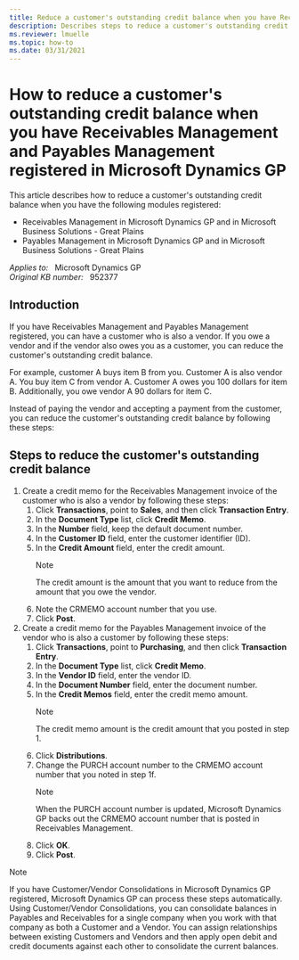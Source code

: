```yaml
---
title: Reduce a customer's outstanding credit balance when you have Receivables Management and Payables Management registered in Microsoft Dynamics GP
description: Describes steps to reduce a customer's outstanding credit balance when you have Receivables Management and Payables Management registered in Microsoft Dynamics GP.
ms.reviewer: lmuelle
ms.topic: how-to
ms.date: 03/31/2021
---
```

# How to reduce a customer's outstanding credit balance when you have Receivables Management and Payables Management registered in Microsoft Dynamics GP

This article describes how to reduce a customer's outstanding credit balance when you have the following modules registered:

- Receivables Management in Microsoft Dynamics GP and in Microsoft Business Solutions - Great Plains
- Payables Management in Microsoft Dynamics GP and in Microsoft Business Solutions - Great Plains

_Applies to:_ &nbsp; Microsoft Dynamics GP  
_Original KB number:_ &nbsp; 952377

## Introduction

If you have Receivables Management and Payables Management registered, you can have a customer who is also a vendor. If you owe a vendor and if the vendor also owes you as a customer, you can reduce the customer's outstanding credit balance.

For example, customer A buys item B from you. Customer A is also vendor A. You buy item C from vendor A. Customer A owes you 100 dollars for item B. Additionally, you owe vendor A 90 dollars for item C.

Instead of paying the vendor and accepting a payment from the customer, you can reduce the customer's outstanding credit balance by following these steps:

## Steps to reduce the customer's outstanding credit balance

1. Create a credit memo for the Receivables Management invoice of the customer who is also a vendor by following these steps:
    1. Click **Transactions**, point to **Sales**, and then click **Transaction Entry**.
    1. In the **Document Type** list, click **Credit Memo**.
    1. In the **Number** field, keep the default document number.
    1. In the **Customer ID** field, enter the customer identifier (ID).
    1. In the **Credit Amount** field, enter the credit amount.
        > [!NOTE]
        > The credit amount is the amount that you want to reduce from the amount that you owe the vendor.
    1. Note the CRMEMO account number that you use.
    1. Click **Post**.
1. Create a credit memo for the Payables Management invoice of the vendor who is also a customer by following these steps:
    1. Click **Transactions**, point to **Purchasing**, and then click **Transaction Entry**.
    1. In the **Document Type** list, click **Credit Memo**.
    1. In the **Vendor ID** field, enter the vendor ID.
    1. In the **Document Number** field, enter the document number.
    1. In the **Credit Memos** field, enter the credit memo amount.
        > [!NOTE]
        > The credit memo amount is the credit amount that you posted in step 1.
    1. Click **Distributions**.
    1. Change the PURCH account number to the CRMEMO account number that you noted in step 1f.
        > [!NOTE]
        > When the PURCH account number is updated, Microsoft Dynamics GP backs out the CRMEMO account number that is posted in Receivables Management.
    1. Click **OK**.
    1. Click **Post**.

> [!NOTE]
> If you have Customer/Vendor Consolidations in Microsoft Dynamics GP registered, Microsoft Dynamics GP can process these steps automatically. Using Customer/Vendor Consolidations, you can consolidate balances in Payables and Receivables for a single company when you work with that company as both a Customer and a Vendor. You can assign relationships between existing Customers and Vendors and then apply open debit and credit documents against each other to consolidate the current balances.
